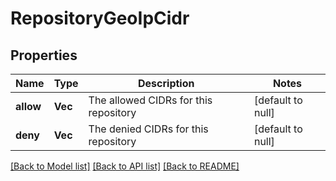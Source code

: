 # RepositoryGeoIpCidr

## Properties
Name | Type | Description | Notes
------------ | ------------- | ------------- | -------------
**allow** | **Vec<String>** | The allowed CIDRs for this repository | [default to null]
**deny** | **Vec<String>** | The denied CIDRs for this repository | [default to null]

[[Back to Model list]](../README.md#documentation-for-models) [[Back to API list]](../README.md#documentation-for-api-endpoints) [[Back to README]](../README.md)



